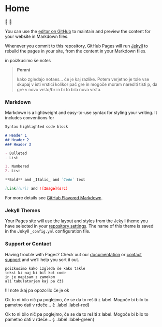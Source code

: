 # Home

🚀 🐼

You can use the [editor on GitHub](https://github.com/pmarsceill/test-jtd/edit/master/README.md) to maintain and preview the content for your website in Markdown files.

Whenever you commit to this repository, GitHub Pages will run [Jekyll](https://jekyllrb.com/) to rebuild the pages in your site, from the content in your Markdown files.

in  poizkusimo  še notes

> **Pomni**
>
> kako zgledajo notaes...
> če je kaj razlike. Potem verjetno je tole vse skupaj v
> isti vrstici kolikor pač gre in mogoče moram narediti tisti p, da gre v novo vrsto/br
> in bi to bila nova vrsta.

### Markdown

Markdown is a lightweight and easy-to-use syntax for styling your writing. It includes conventions for

```markdown
Syntax highlighted code block

# Header 1
## Header 2
### Header 3

- Bulleted
- List

1. Numbered
2. List

**Bold** and _Italic_ and `Code` text

[Link](url) and ![Image](src)
```



For more details see [GitHub Flavored Markdown](https://guides.github.com/features/mastering-markdown/).

### Jekyll Themes

Your Pages site will use the layout and styles from the Jekyll theme you have selected in your [repository settings](https://github.com/pmarsceill/test-jtd/settings). The name of this theme is saved in the Jekyll `_config.yml` configuration file.

### Support or Contact

Having trouble with Pages? Check out our [documentation](https://help.github.com/categories/github-pages-basics/) or [contact support](https://github.com/contact) and we’ll help you sort it out.

    poizkusimo kako izgleda še kako takle
    tekst ki naj bi bil kot code
    in je napisam z zamokom
    ali tabulatorjem kaj pa čžš



!!! note :kaj pa opozolilo če je ok

Ok to ni bilo nič pa poglejmo, če se da to rešiti z label. Mogoče bi bilo to pametno dati v rdeče...
{: .label .label-red}

Ok to ni bilo nič pa poglejmo, če se da to rešiti z label. Mogoče bi bilo to pametno dati v rdeče...
{: .label .label-green}
